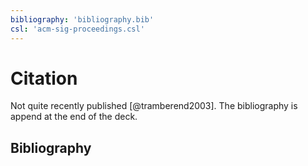 ```yaml
---
bibliography: 'bibliography.bib'
csl: 'acm-sig-proceedings.csl'
---
```


# Citation

Not quite recently published [@tramberend2003]. The bibliography is append at the end of the deck.

## Bibliography
